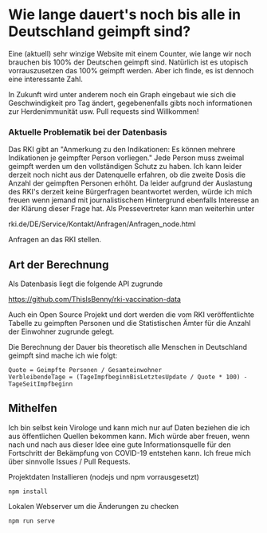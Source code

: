 # Wie lange dauert's noch bis alle in Deutschland geimpft sind?
Eine (aktuell) sehr winzige Website mit einem Counter, wie lange wir noch brauchen bis 100% der Deutschen geimpft sind.
Natürlich ist es utopisch vorrauszusetzen das 100% geimpft werden. Aber ich finde, es ist dennoch eine interessante Zahl.

In Zukunft wird unter anderem noch ein Graph eingebaut wie sich die Geschwindigkeit pro Tag ändert, gegebenenfalls gibts noch informationen zur Herdenimmunität usw. Pull requests sind Willkommen!

### Aktuelle Problematik bei der Datenbasis
Das RKI gibt an "Anmerkung zu den Indikationen: Es können mehrere Indikationen je geimpfter Person vorliegen."
Jede Person muss zweimal geimpft werden um den vollständigen Schutz zu haben. Ich kann leider derzeit noch nicht aus der Datenquelle erfahren, ob die zweite Dosis die Anzahl der geimpften Personen erhöht.
Da leider aufgrund der Auslastung des RKI's derzeit keine Bürgerfragen beantwortet werden, würde ich mich freuen wenn jemand mit journalistischem Hintergrund ebenfalls Interesse an der Klärung dieser Frage hat. Als Pressevertreter kann man weiterhin unter

rki.de/DE/Service/Kontakt/Anfragen/Anfragen_node.html

Anfragen an das RKI stellen.

## Art der Berechnung
Als Datenbasis liegt die folgende API zugrunde

https://github.com/ThisIsBenny/rki-vaccination-data

Auch ein Open Source Projekt und dort werden die vom RKI veröffentlichte Tabelle zu geimpften Personen und die Statistischen Ämter für die Anzahl der Einwohner zugrunde gelegt.

Die Berechnung der Dauer bis theoretisch alle Menschen in Deutschland geimpft sind mache ich wie folgt:

```
Quote = Geimpfte Personen / Gesamteinwohner
VerbleibendeTage = (TageImpfbeginnBisLetztesUpdate / Quote * 100) - TageSeitImpfbeginn
``` 

## Mithelfen
Ich bin selbst kein Virologe und kann mich nur auf Daten beziehen die ich aus öffentlichen Quellen bekommen kann. Mich würde aber freuen, wenn nach und nach aus dieser Idee eine gute Informationsquelle für den Fortschritt der Bekämpfung von COVID-19 entstehen kann. Ich freue mich über sinnvolle Issues / Pull Requests.

Projektdaten Installieren (nodejs und npm vorrausgesetzt)
```
npm install
```

Lokalen Webserver um die Änderungen zu checken
```
npm run serve
```